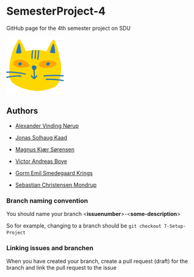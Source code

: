 # SemesterProject-4
GitHub page for the 4th semester project on SDU

<img src="./assets/icons/cat-icon-fullsize.png" alt="Modulemon Icon" width="150" height="150" />

## Authors
* [Alexander Vinding Nørup](https://github.com/AlexanderNorup)

* [Jonas Solhaug Kaad](https://github.com/JonasKaad)

* [Magnus Kjær Sørensen](https://github.com/magnuskjaer)

* [Victor Andreas Boye](https://github.com/VictorABoye)

* [Gorm Emil Smedegaard Krings](https://github.com/Gorm2303)

* [Sebastian Christensen Mondrup](https://github.com/SebMon)

### Branch naming convention
You should name your branch <**issuenumber**\>-\<**some-description**\>

So for example, changing to a branch should be `git checkout 7-Setup-Project`

### Linking issues and branchen
When you have created your branch, create a pull request (draft) for the branch and link the pull request to the issue

